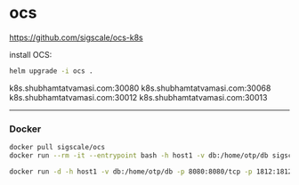 # ocs

https://github.com/sigscale/ocs-k8s

install OCS:
```bash
helm upgrade -i ocs .
```

k8s.shubhamtatvamasi.com:30080
k8s.shubhamtatvamasi.com:30068
k8s.shubhamtatvamasi.com:30012
k8s.shubhamtatvamasi.com:30013

---
### Docker

```bash
docker pull sigscale/ocs
docker run --rm -it --entrypoint bash -h host1 -v db:/home/otp/db sigscale/ocs bin/initialize
```

```bash
docker run -d -h host1 -v db:/home/otp/db -p 8080:8080/tcp -p 1812:1812/udp -p 1813:1813/udp -p 3868:3868/tcp sigscale/ocs
```
